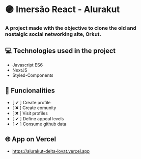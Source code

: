 # 🟣 Imersão React - Alurakut 

### A project made with the objective to clone the old and nostalgic social networking site, Orkut. 

## 💻 Technologies used in the project

- Javascript ES6 
- NextJS
- Styled-Components 

## 🔧 Funcionalities

- [ ✔ ] Create profile
- [ ❌ ] Create comunity
- [ ❌ ] Visit profiles
- [ ✔ ] Define appeal levels
- [ ✔ ] Consume github data

## 🌐 App on Vercel

- https://alurakut-delta-lovat.vercel.app




